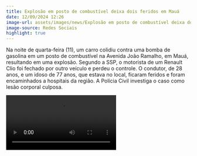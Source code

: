 ```yaml
---
title: Explosão em posto de combustível deixa dois feridos em Mauá
date: 12/09/2024 12:26
image-url: assets/images/news/Explosão em posto de combustível deixa dois feridos em Mauá 16 x 9.jpg
image-source: Redes Sociais
highlight: true
---
```


Na noite de quarta-feira (11), um carro colidiu contra uma bomba de gasolina em um posto de combustível na Avenida João Ramalho, em Mauá, resultando em uma explosão. Segundo a SSP, o motorista de um Renault Clio foi fechado por outro veículo e perdeu o controle. O condutor, de 28 anos, e um idoso de 77 anos, que estava no local, ficaram feridos e foram encaminhados a hospitais da região. A Polícia Civil investiga o caso como lesão corporal culposa.

<video controls>
    <source src="/assets/videos/news/Explosão em posto de combustível deixa dois feridos em Mauá.mp4" type="video/mp4">
<video>